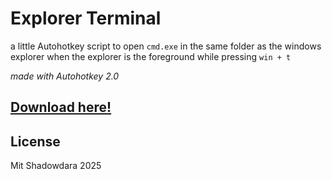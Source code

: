 # Explorer Terminal

a little Autohotkey script to open `cmd.exe` in the same folder
as the windows explorer when the explorer is the foreground while
pressing `win + t`

*made with Autohotkey 2.0*

## [Download here!](https://github.com/ShadowDara/open-cmd-on-Hotkey/releases/tag/release)

## License

Mit Shadowdara 2025

<!--
## [Icon](https://shadowdara.github.io)
-->
